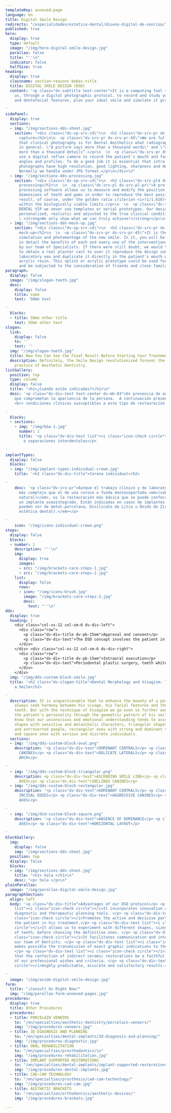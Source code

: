 ```yaml
---
templateKey: annexed-page
language: en
title: Digital Smile Design
redirects: "/especialidades/estetica-dental/diseno-digital-de-sonrisa/"
published: true
hero:
  display: true
  type: default
  image: "/img/hero-digital-smile-design.jpg"
  parallax: false
  title: "''\n"
  indicator: false
  halfSize: true
heading:
  display: true
  classname: section-reasons bebas-title
  title: DIGITAL SMILE DESIGN (DSD)
  content: '<p class="dv-subtitle text-center">It is a computing tool that allows
    us, through a digital photographic protocol, to record and study your proportions
    and dentofacial features, plan your ideal smile and simulate it graphically.</p>

'
sidePanel:
  display: true
  sections:
  - img: "/img/sections-dds-shoot.jpg"
    section: "<div class=\"dv-sp-srv-cd\">\n  <h2 class=\"dv-srv-pr dv-srv-pr-45\">Images
      capture</h2>\n\n  <p class=\"dv-srv-pr dv-srv-pr-45\">We are fully convinced
      that clinical photography is for Dental Aesthetics what radiography is for Dentistry
      in general. \"A picture says more than a thousand words\" and \"a picture shows
      more than a thousand details”.</p>\n  \n  <p class=\"dv-srv-pr dv-srv-pr-45\">We
      use a digital reflex camera to record the patient's mouth and face from various
      angles and profiles. To do a good job it is essential that intra and extraoral
      photographs have high resolution, good lighting, sharpness and depth of field.
      Normally we handle under JPG format.</p>\n</div>\n"
  - img: "/img/sections-dds-processing.jpg"
    section: "<div class=\"dv-sp-srv-cd\">\n  <h2 class=\"dv-srv-pl4 dv-pb-15em\">Computer
      processing</h2>\n  \n  <p class=\"dv-srv-pl dv-srv-pl-pr\">A professional image
      processing software allows us to measure and modify the position, shape and
      dimensions of teeth and gums in order to reproduce the best possible aesthetic
      result, of course, under the golden ratio criterion <i>(1/1.618)</i> and always
      within the biologically viable limits.</p>\n  \n  <p class=\"dv-srv-pl dv-srv-pl-pr\">In
      DENTAL VIP we never use templates or serial prototypes. Our designs are completely
      personalized, realistic and adjusted to the true clinical condition of the person.
      \ <strong>We only show what we can truly achieve!</strong></p>\n</div>\n"
  - img: "/img/sections-dds-mock-up.jpg"
    section: "<div class=\"dv-sp-srv-cd\">\n  <h2 class=\"dv-srv-pr dv-srv-pr-45\">Digital
      mock-up</h2>\n  \n  <p class=\"dv-srv-pr dv-srv-pr-45\">It is the final projection,
      simulation and photomontage of the new smile. In it, you will be able to appreciate
      in detail the benefits of each and every one of the interventions suggested
      by our team of Specialists. If there were still doubt, we would then proceed
      to obtain a real plaster cast to over it reproduce the design contemplated in
      laboratory wax and duplicate it directly in the patient's mouth with a special
      acrylic resin. This splint or acrylic prototype could be used for up to a week
      and be subjected to the consideration of friends and close family.</p>\n</div>\n"
paragraph:
  display: false
  image: "/img/slogan-teeth.jpg"
  desc:
    display: false
    title: some
    text: 'SOme text

'
  blocks:
  - title: SOme other title
    text: SOme other text
slogan:
  link:
    display: false
    to: ''
    text: ''
  img: "/img/slogan-teeth.jpg"
  title: Now You Can See the Final Result Before Starting Your Treatment!
  description: Definitely, the Smile Design revolutionized forever the study and clinical
    practice of Aesthetic Dentistry.
listGallery:
  position: top
  type: column
  display: false
  title: "<h1>¿Cuándo están indicadas?</h1>\n"
  desc: '<p class="dv-div-text text-center dv-mb-83">En presencia de anomalías estéticas
    que comprometan la apariencia de la persona.  A continuación presentamos diversas
    <br> condiciones clínicas susceptibles a este tipo de restauración dental:</p>

'
  blocks:
  - sections:
    - img: "/img/b&a-1.jpg"
      number: 1
      title: '<p class="dv-div-text list"><i class="icon-check circle"></i>Diastemas
        o separaciones interdentales</p>

'
implantTypes:
  display: false
  blocks:
  - img: "/img/implant-types-individual-crown.jpg"
    title: '<h2 class="dv-div-title">Corona individual</h2>

'
    desc: '<p class="dv-srv-pr">Aunque el trabajo clínico y de laboratorio es mucho
      más complejo que el de una corona o funda dentosoportada <em>(sobre un diente
      natural)</em>, es la restauración más básica que se puede confeccionar sobre
      un implante oseointegrado. Están indicadas en casos de implantes unitarios y
      pueden ser de metal-porcelana, Disilicato de Litio u Óxido de Zirconio <em>(alta
      estética dental).</em></p>

'
    icon: "/img/icons-individual-crown.png"
steps:
  display: false
  blocks:
  - number: 1
    description: "''\n"
    img:
      display: true
      images:
      - src: "/img/brackets-care-steps-1.jpg"
      - src: "/img/brackets-care-steps-2.jpg"
    list:
      display: false
      rows:
      - icon: "/img/icons-brush.jpg"
        image: "/img/brackets-care-steps-3.jpg"
        desc:
          text: "''\n"
dds:
  display: true
  heading: |
    <div class="col-xs-12 col-sm-6 dv-div-left">
      <div class="row">
        <p class="dv-div-title dv-pb-15em">Approval and consent</p>
        <p class="dv-div-text">The DSD concept involves the patient in the transformation process of his own smile, making him a co-designer of the treatment and allowing him to express his expectations to the work team, to finally achieve his absolute compliance and authorization for the clinical procedure.</p>
      </div>
    </div> <div class="col-xs-12 col-sm-6 dv-div-right">
      <div class="row">
        <p class="dv-div-title dv-pb-15em">Intraoral execution</p>
        <p class="dv-div-text">Periodontal plastic surgery, teeth whitening, cosmetic contouring, adhesive restorations, veneers and total-ceramic crowns are the most common clinical interventions in a Smile Design. Usually, the participation of two or more Specialist Dentists is necessary.</p>
      </div>
    </div>
  img: "/img/dds-custom-block-smile.jpg"
  title: '<h2 class="dv-slogan-title">Dental Morphology and Visagism: The Art of Customizing
    a Smile</h2>

'
  description: It is unquestionable that to enhance the beauty of a person we must
    always seek harmony between his visage, his facial features and the shape of his
    teeth. But with the technique of Visagism we go even so further and seek to project
    the patient's personality through the geometric pattern of his smile. Today we
    know that our unconscious and emotional understanding tends to associate oval
    shapes with sensitive and melancholic characters, triangular shapes with dynamic
    and extroverted people, rectangular ones with strong and dominant temperaments
    and square ones with serious and discrete individuals.
  sections:
  - img: "/img/dds-custom-block-oval.png"
    description: '<p class="dv-div-text">DOMINANT CENTRALS</p> <p class="dv-div-text">ROUNDED
      CANINES</p> <p class="dv-div-text">DELICATE LATERALS</p> <p class="dv-div-text">ROUNDED
      ARCH</p>

'
  - img: "/img/dds-custom-block-triangular.png"
    description: <p class="dv-div-text">ASCENDING SMILE LINE</p> <p class="dv-div-text">CONVERGENT
      AXES</p> <p class="dv-div-text">INCLINED CANINES</p>
  - img: "/img/dds-custom-block-rectangular.jpg"
    description: '<p class="dv-div-text">DOMINANT CENTRALS</p> <p class="dv-div-text">FLAT
      INCISAL EDGES</p> <p class="dv-div-text">AGGRESSIVE CANINES</p> <p class="dv-div-text">VERTICAL
      AXES</p>

'
  - img: "/img/dsd-custom-block-square.png"
    description: '<p class="dv-div-text">ABSENCE OF DOMINANCE</p> <p class="dv-div-text">DIVERGENT
      AXES</p> <p class="dv-div-text">HORIZONTAL LAYOUT</p>

'
blockGallery:
  img:
    display: false
    img: "/img/sections-dds-shoot.jpg"
  position: top
  display: false
  blocks:
  - img: "/img/sections-dds-shoot.jpg"
    title: "<h1> hola </h1>\n"
    desc: "<p> hola </p>\n"
plainParallax:
  image: "/img/parallax-digital-smile-design.jpg"
paragraphSection:
  align: left
  body: '<p class="dv-div-title">Advantages of our DSD protocol</p> <p class="dv-div-text
    list"><i class="icon-check circle"></i>It incorporates innovative and invaluable
    diagnostic and therapeutic planning tools. </p> <p class="dv-div-text list"><i
    class="icon-check circle"></i>Promotes the active and decisive participation of
    the patient in his treatment.</p> <p class="dv-div-text list"><i class="icon-check
    circle"></i>It allows us to experiment with different shapes, sizes and colors
    of teeth; before choosing the definitive ones. </p> <p class="dv-div-text list"><i
    class="icon-check circle"></i>It facilitates communication and interaction between
    our team of Dentists. </p> <p class="dv-div-text list"><i class="icon-check circle"></i>It
    makes possible the transmission of exact graphic indications to the dental technician.
    </p> <p class="dv-div-text list"><i class="icon-check circle"></i>It guarantees
    that the confection of indirect ceramic restorations be a faithful reflection
    of our professional wishes and criteria. </p> <p class="dv-div-text list"><i class="icon-check
    circle"></i>Highly predictable, accurate and satisfactory results.</p>

'
  image: "/img/aside-digital-smile-design.jpg"
form:
  title: "¡Consult Us Right Now!"
  img: "/img/parallax-form-annexed-pages.jpg"
procedures:
  display: true
  title: Other Procedures
  procedures:
  - title: PORCELAIN VENEERS
    to: "/en/specialties/aesthetic-dentistry/porcelain-veneers/"
    img: "/img/procedures-veneers.jpg"
  - title: 3D DIAGNOSIS AND PLANNING
    to: "/en/specialties/dental-implants/3d-diagnosis-and-planning/"
    img: "/img/procedures-diagnostic.jpg"
  - title: ORAL REHABILITATION
    to: "/en/specialties/prosthodontics/\n"
    img: "/img/procedures-rehabilitation.jpg"
  - title: IMPLANT SUPPORTED RESTORATIONS
    to: "/en/specialties/dental-implants/implant-supported-restorations/"
    img: "/img/procedures-dental-implants.jpg"
  - title: CAD-CAM TECHNOLOGY
    to: "/en/specialties/prosthesis/cad-cam-technology/"
    img: "/img/procedures-cad-cam.jpg"
  - title: AESTHETIC BRACKETS
    to: "/en/specialties/orthodontics/aesthetic-devices/"
    img: "/img/procedures-brackets.jpg"

---
```

